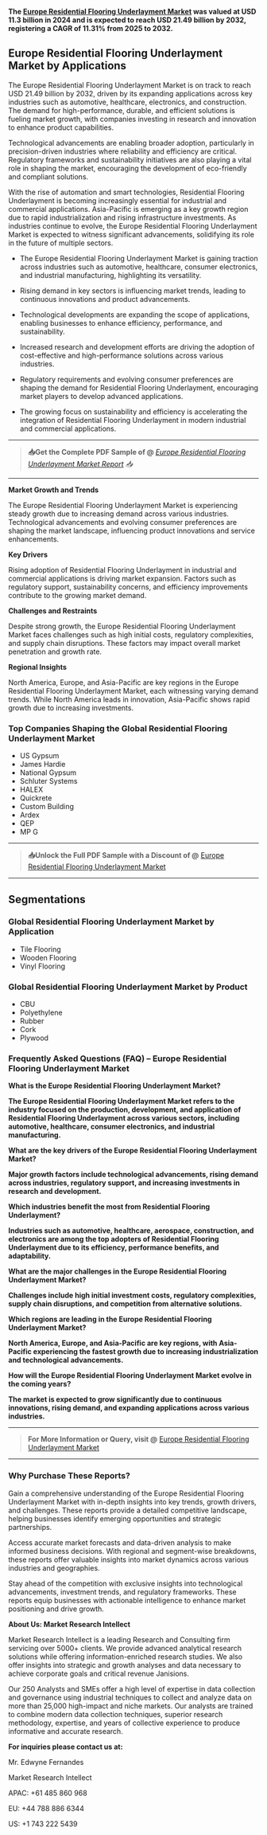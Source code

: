 <p><strong>The <a href="https://www.marketresearchintellect.com/download-sample/?rid=554108&amp;utm_source=Pulse-April-Europe&amp;utm_medium=852">Europe Residential Flooring Underlayment Market</a> was valued at USD 11.3 billion in 2024 and is expected to reach USD 21.49 billion by 2032, registering a CAGR of 11.31% from 2025 to 2032.</strong></p><h2>Europe Residential Flooring Underlayment Market by Applications&nbsp;</h2><p><p>The Europe Residential Flooring Underlayment Market is on track to reach USD 21.49 billion by 2032, driven by its expanding applications across key industries such as automotive, healthcare, electronics, and construction. The demand for high-performance, durable, and efficient solutions is fueling market growth, with companies investing in research and innovation to enhance product capabilities.</p><p>Technological advancements are enabling broader adoption, particularly in precision-driven industries where reliability and efficiency are critical. Regulatory frameworks and sustainability initiatives are also playing a vital role in shaping the market, encouraging the development of eco-friendly and compliant solutions.</p><p>With the rise of automation and smart technologies, Residential Flooring Underlayment is becoming increasingly essential for industrial and commercial applications. Asia-Pacific is emerging as a key growth region due to rapid industrialization and rising infrastructure investments. As industries continue to evolve, the Europe Residential Flooring Underlayment Market is expected to witness significant advancements, solidifying its role in the future of multiple sectors.</p></p><ul><li><p>The Europe Residential Flooring Underlayment Market is gaining traction across industries such as automotive, healthcare, consumer electronics, and industrial manufacturing, highlighting its versatility.</p></li><li><p>Rising demand in key sectors is influencing market trends, leading to continuous innovations and product advancements.</p></li><li><p>Technological developments are expanding the scope of applications, enabling businesses to enhance efficiency, performance, and sustainability.</p></li><li><p>Increased research and development efforts are driving the adoption of cost-effective and high-performance solutions across various industries.</p></li><li><p>Regulatory requirements and evolving consumer preferences are shaping the demand for Residential Flooring Underlayment, encouraging market players to develop advanced applications.</p></li><li><p>The growing focus on sustainability and efficiency is accelerating the integration of Residential Flooring Underlayment in modern industrial and commercial applications.</p></li></ul><hr /><blockquote><p><strong><span class="font-[700]">📥Get the Complete PDF Sample of @ </span></strong><em><span class="font-[700]"><a href="https://www.marketresearchintellect.com/download-sample/?rid=554108&amp;utm_source=Pulse-April-Europe&amp;utm_medium=852" target="_blank" data-tracking-control-name="article-ssr-frontend-pulse_little-text-block" data-tracking-will-navigate="" data-test-link="">Europe Residential Flooring Underlayment Market Report</a>&nbsp;📥</span></em></p></blockquote><hr /><p class="" data-start="77" data-end="360"><strong data-start="77" data-end="105">Market Growth and Trends</strong></p><p class="" data-start="77" data-end="360">The Europe Residential Flooring Underlayment Market is experiencing steady growth due to increasing demand across various industries. Technological advancements and evolving consumer preferences are shaping the market landscape, influencing product innovations and service enhancements.</p><p class="" data-start="362" data-end="606"><strong data-start="362" data-end="377">Key Drivers</strong></p><p class="" data-start="362" data-end="606">Rising adoption of Residential Flooring Underlayment in industrial and commercial applications is driving market expansion. Factors such as regulatory support, sustainability concerns, and efficiency improvements contribute to the growing market demand.</p><p class="" data-start="608" data-end="849"><strong data-start="608" data-end="637">Challenges and Restraints</strong></p><p class="" data-start="608" data-end="849">Despite strong growth, the Europe Residential Flooring Underlayment Market faces challenges such as high initial costs, regulatory complexities, and supply chain disruptions. These factors may impact overall market penetration and growth rate.</p><p class="" data-start="851" data-end="1095"><strong data-start="851" data-end="872">Regional Insights</strong></p><p class="" data-start="851" data-end="1095">North America, Europe, and Asia-Pacific are key regions in the Europe Residential Flooring Underlayment Market, each witnessing varying demand trends. While North America leads in innovation, Asia-Pacific shows rapid growth due to increasing investments.</p><p><h3>Top Companies Shaping the Global Residential Flooring Underlayment Market </h3><ul><li>US Gypsum</li><li>James Hardie</li><li>National Gypsum</li><li>Schluter Systems</li><li>HALEX</li><li>Quickrete</li><li>Custom Building</li><li>Ardex</li><li>QEP</li><li>MP G</li></ul></p><hr /><blockquote><p><strong>📥Unlock the Full PDF Sample with a Discount of @</strong> <a href="https://www.marketresearchintellect.com/ask-for-discount/?rid=554108&amp;utm_source=Pulse-April-Europe&amp;utm_medium=852">Europe Residential Flooring Underlayment Market</a></p></blockquote><hr /><p><h2>Segmentations</h2><h3>Global Residential Flooring Underlayment Market by Application</h3><ul><li>Tile Flooring</li><li>Wooden Flooring</li><li>Vinyl Flooring</li></ul><h3>Global Residential Flooring Underlayment Market by Product</h3><ul><li>CBU</li><li>Polyethylene</li><li>Rubber</li><li>Cork</li><li>Plywood</li></ul></p><h3><strong>Frequently Asked Questions (FAQ) &ndash; Europe Residential Flooring Underlayment Market</strong></h3><p><strong>What is the Europe Residential Flooring Underlayment Market?</strong></p><p><strong>The Europe Residential Flooring Underlayment Market refers to the industry focused on the production, development, and application of Residential Flooring Underlayment across various sectors, including automotive, healthcare, consumer electronics, and industrial manufacturing.</strong></p><p><strong>What are the key drivers of the Europe Residential Flooring Underlayment Market?</strong></p><p><strong>Major growth factors include technological advancements, rising demand across industries, regulatory support, and increasing investments in research and development.</strong></p><p><strong>Which industries benefit the most from Residential Flooring Underlayment?</strong></p><p><strong>Industries such as automotive, healthcare, aerospace, construction, and electronics are among the top adopters of Residential Flooring Underlayment due to its efficiency, performance benefits, and adaptability.</strong></p><p><strong>What are the major challenges in the Europe Residential Flooring Underlayment Market?</strong></p><p><strong>Challenges include high initial investment costs, regulatory complexities, supply chain disruptions, and competition from alternative solutions.</strong></p><p><strong>Which regions are leading in the Europe Residential Flooring Underlayment Market?</strong></p><p><strong>North America, Europe, and Asia-Pacific are key regions, with Asia-Pacific experiencing the fastest growth due to increasing industrialization and technological advancements.</strong></p><p><strong>How will the Europe Residential Flooring Underlayment Market evolve in the coming years?</strong></p><p><strong>The market is expected to grow significantly due to continuous innovations, rising demand, and expanding applications across various industries.</strong></p><hr /><blockquote><p><span class="font-[700]"><strong>For More Information or Query, visit&nbsp;@</strong>&nbsp;</span><span class="font-[700]"><a href="https://www.marketresearchintellect.com/product/global-residential-flooring-underlayment-market-size-forecast/?utm_source=Linkedin&utm_medium=852" target="_blank" data-tracking-control-name="article-ssr-frontend-pulse_little-text-block" data-tracking-will-navigate="" data-test-link="">Europe Residential Flooring Underlayment Market</a></span></p></blockquote><hr /><h3><strong data-start="0" data-end="31">Why Purchase These Reports?</strong></h3><p class="" data-start="35" data-end="297">Gain a comprehensive understanding of the Europe Residential Flooring Underlayment Market with in-depth insights into key trends, growth drivers, and challenges. These reports provide a detailed competitive landscape, helping businesses identify emerging opportunities and strategic partnerships.</p><p class="" data-start="299" data-end="540">Access accurate market forecasts and data-driven analysis to make informed business decisions. With regional and segment-wise breakdowns, these reports offer valuable insights into market dynamics across various industries and geographies.</p><p class="" data-start="542" data-end="784">Stay ahead of the competition with exclusive insights into technological advancements, investment trends, and regulatory frameworks. These reports equip businesses with actionable intelligence to enhance market positioning and drive growth.</p><p><strong><span class="font-[700]">About Us: Market Research Intellect</span></strong></p><p><span class="">Market Research Intellect is a leading Research and Consulting firm servicing over 5000+ clients. We provide advanced analytical research solutions while offering information-enriched research studies.&nbsp;</span>We also offer insights into strategic and growth analyses and data necessary to achieve corporate goals and critical revenue Janisions.</p><p><span class="">Our 250 Analysts and SMEs offer a high level of expertise in data collection and governance using industrial techniques to collect and analyze data on more than 25,000 high-impact and niche markets. Our analysts are trained to combine modern data collection techniques, superior research methodology, expertise, and years of collective experience to produce informative and accurate research.</span></p><p><strong>For inquiries please contact us at:</strong></p><p>Mr. Edwyne Fernandes</p><p>Market Research Intellect</p><p>APAC: +61 485 860 968</p><p>EU: +44 788 886 6344</p><p>US: +1 743 222 5439</p>